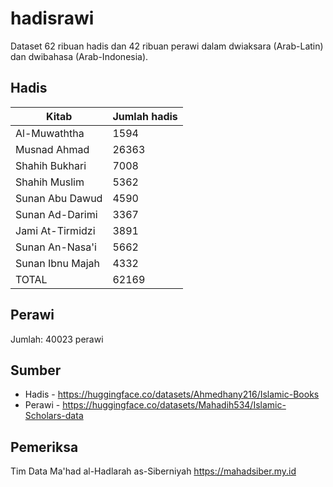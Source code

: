 # hadisrawi

Dataset 62 ribuan hadis dan 42 ribuan perawi dalam dwiaksara (Arab-Latin) dan dwibahasa (Arab-Indonesia).

## Hadis

| Kitab | Jumlah hadis |
| ----- | ------------ |
| Al-Muwaththa | 1594 |
| Musnad Ahmad | 26363 |
| Shahih Bukhari | 7008 |
| Shahih Muslim | 5362 |
| Sunan Abu Dawud | 4590 |
| Sunan Ad-Darimi | 3367 |
| Jami At-Tirmidzi | 3891 |
| Sunan An-Nasa'i | 5662 |
| Sunan Ibnu Majah | 4332 |
| TOTAL | 62169 |

## Perawi

Jumlah: 40023 perawi

## Sumber

+ Hadis - <https://huggingface.co/datasets/Ahmedhany216/Islamic-Books>
+ Perawi - <https://huggingface.co/datasets/Mahadih534/Islamic-Scholars-data>

## Pemeriksa

Tim Data Ma'had al-Hadlarah as-Siberniyah <https://mahadsiber.my.id>
